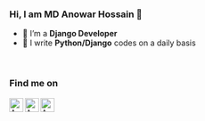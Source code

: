 ### Hi, I am MD Anowar Hossain 👋


<!-- **anowar143/anowar143** is a ✨ _special_ ✨ repository because its `README.md` (this file) appears on your GitHub profile. 
Here are some ideas to get you started:-->

- 🔭 I’m a **Django Developer**
- 🌱 I write **Python/Django** codes on a daily basis
<br/>


### Find me on
<a href="https://web.facebook.com/profile.php?id=100067602782976">
  <img align="left" alt="Anowar's Facebook" width="25px" src="https://cdn.jsdelivr.net/npm/simple-icons@v3/icons/facebook.svg" />
</a>
<a href="https://www.linkedin.com/in/md-anowar-hossain-494259211">
  <img align="left" alt="Anowar's Linkdein" width="25px" src="https://cdn.jsdelivr.net/npm/simple-icons@v3/icons/linkedin.svg" />
</a>
<a href="https://mdanowarhossain.s.bd@gmail.com">
  <img align="left" alt="Anowar's Gmail" width="25px" src="https://cdn.jsdelivr.net/npm/simple-icons@v3/icons/gmail.svg" />
</a>
